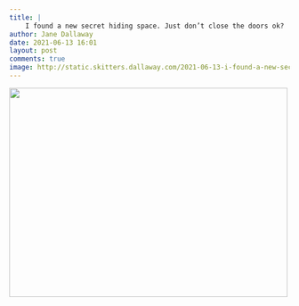 ```yaml
---
title: |
    I found a new secret hiding space. Just don’t close the doors ok?
author: Jane Dallaway
date: 2021-06-13 16:01
layout: post
comments: true
image: http://static.skitters.dallaway.com/2021-06-13-i-found-a-new-secret-hiding-space-just-don-t-close-the-doors-ok-fullsize-0.jpeg
---
```




<a href="http://static.skitters.dallaway.com/2021-06-13-i-found-a-new-secret-hiding-space-just-don-t-close-the-doors-ok-fullsize-0.jpeg"><img src="http://static.skitters.dallaway.com/2021-06-13-i-found-a-new-secret-hiding-space-just-don-t-close-the-doors-ok-thumb-0.jpeg" width="500" height="375"></a>

